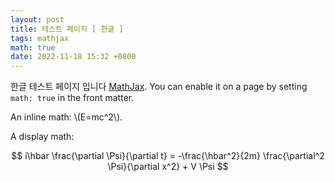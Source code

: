 ```yaml
---
layout: post
title: 테스트 페이지 [ 한글 ]
tags: mathjax
math: true
date: 2022-11-18 15:32 +0800
---
```

한글 테스트 페이지 입니다 [MathJax](https://www.mathjax.org/). You can enable it on a page by setting `math: true` in the front matter.

An inline math: \\\(E=mc^2\\\).

A display math:

$$
i\hbar \frac{\partial \Psi}{\partial t} = -\frac{\hbar^2}{2m}
\frac{\partial^2 \Psi}{\partial x^2} + V \Psi
$$
